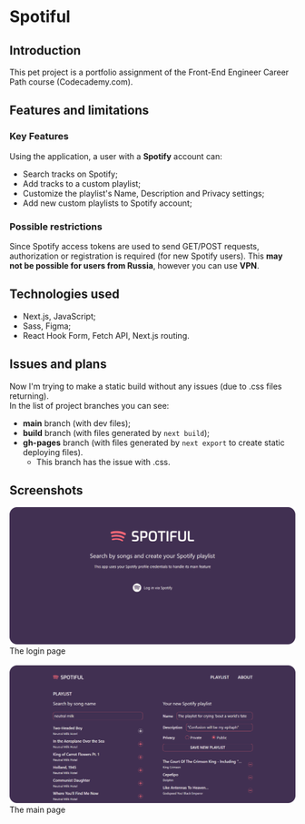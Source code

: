 # Spotiful
## Introduction
This pet project is a portfolio assignment of the Front-End Engineer Career Path course (Codecademy.com).
## Features and limitations
### Key Features
Using the application, a user with a **Spotify** account can:
  - Search tracks on Spotify;
  - Add tracks to a custom playlist;
  - Customize the playlist's Name, Description and Privacy settings;
  - Add new custom playlists to Spotify account;
### Possible restrictions
Since Spotify access tokens are used to send GET/POST requests, authorization or registration is required (for new Spotify users). This **may not be possible for users from Russia**, however you can use **VPN**.
## Technologies used
  - Next.js, JavaScript;
  - Sass, Figma;
  - React Hook Form, Fetch API, Next.js routing.
## Issues and plans
Now I'm trying to make a static build without any issues (due to .css files returning).<br />
In the list of project branches you can see:
 - **main** branch (with dev files);
 - **build** branch (with files generated by `next build`);
 - **gh-pages** branch (with files generated by `next export` to create static deploying files).
     - This branch has the issue with .css. 
## Screenshots
![The login page](<image 2.png>)
The login page
<br/>
<br/>
![The main page](<image 1.png>)
The main page

